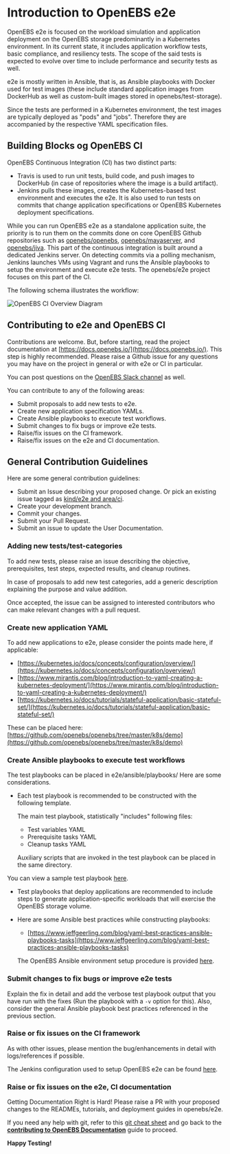 # Introduction to OpenEBS e2e

OpenEBS e2e is focused on the workload simulation and application deployment on the OpenEBS storage predominantly in a Kubernetes environment. In its current state, it includes application workflow tests, basic compliance, and resiliency tests. The scope of the said tests is expected to evolve over time to include performance and security tests as well.

e2e is mostly written in Ansible, that is, as Ansible playbooks with Docker used for test images (these include standard application images from DockerHub as well as custom-built images stored in openebs/test-storage).

Since the tests are performed in a Kubernetes environment, the test images are typically deployed as "pods" and "jobs". Therefore they are accompanied by the respective YAML specification files.

## Building Blocks og OpenEBS CI

OpenEBS Continuous Integration (CI) has two distinct parts:

- Travis is used to run unit tests, build code, and push images to DockerHub (in case of repositories where the image is a build artifact).
- Jenkins pulls these images, creates the Kubernetes-based test environment and executes the e2e. It is also used to run tests on commits that change application specifications or OpenEBS Kubernetes deployment specifications.

While you can run OpenEBS e2e as a standalone application suite, the priority is to run them on the commits done on core OpenEBS Github repositories such as [openebs/openebs](https://github.com/openebs/openebs), [openebs/mayaserver](https://github.com/openebs/mayaserver), and [openebs/jiva](https://github.com/openebs/jiva). This part of the continuous integration is built around a dedicated Jenkins server. On detecting commits via a polling mechanism, Jenkins launches VMs using Vagrant and runs the Ansible playbooks to setup the environment and execute e2e tests. The openebs/e2e project focuses on this part of the CI.

The following schema illustrates the workflow:

![OpenEBS CI Overview Diagram](../documentation/source/_static/OpenEBS_CI_Workflow.png)

## Contributing to e2e and OpenEBS CI

Contributions are welcome. But, before starting, read the project documentation at [https://docs.openebs.io/](https://docs.openebs.io/). This step is highly recommended. Please raise a Github issue for any questions you may have on the project in general or with e2e or CI in particular.

You can post questions on the [OpenEBS Slack channel](http://slack.openebs.io/) as well.

You can contribute to any of the following areas:

- Submit proposals to add new tests to e2e.
- Create new application specification YAMLs.
- Create Ansible playbooks to execute test workflows.
- Submit changes to fix bugs or improve e2e tests.
- Raise/fix issues on the CI framework.
- Raise/fix issues on the e2e and CI documentation.

## General Contribution Guidelines

Here are some general contribution guidelines:

- Submit an Issue describing your proposed change. Or pick an existing issue tagged as [kind/e2e and area/ci](https://github.com/openebs/openebs/issues?q=is%3Aopen+is%3Aissue+label%3Akind%2Fe2e+label%3Aarea%2Fci).
- Create your development branch.
- Commit your changes.
- Submit your Pull Request.
- Submit an issue to update the User Documentation.

### Adding new tests/test-categories

To add new tests, please raise an issue describing the objective, prerequisites, test steps, expected results, and cleanup routines.

In case of proposals to add new test categories, add a generic description explaining the purpose and value addition.

Once accepted, the issue can be assigned to interested contributors who can make relevant changes with a pull request.

### Create new application YAML

To add new applications to e2e, please consider the points made here, if applicable:

- [https://kubernetes.io/docs/concepts/configuration/overview/](https://kubernetes.io/docs/concepts/configuration/overview/)
- [https://www.mirantis.com/blog/introduction-to-yaml-creating-a-kubernetes-deployment/](https://www.mirantis.com/blog/introduction-to-yaml-creating-a-kubernetes-deployment/)
- [https://kubernetes.io/docs/tutorials/stateful-application/basic-stateful-set/](https://kubernetes.io/docs/tutorials/stateful-application/basic-stateful-set/)

These can be placed here: [https://github.com/openebs/openebs/tree/master/k8s/demo](https://github.com/openebs/openebs/tree/master/k8s/demo)

### Create Ansible playbooks to execute test workflows

The test playbooks can be placed in e2e/ansible/playbooks/<test-category>
Here are some considerations.

- Each test playbook is recommended to be constructed with the following template.

  The main test playbook, statistically "includes" following files:

  - Test variables YAML
  - Prerequisite tasks YAML
  - Cleanup tasks YAML
  
  Auxiliary scripts that are invoked in the test playbook can be placed in the same directory.

 You can view a sample test playbook [here](https://github.com/openebs/openebs/tree/master/e2e/ansible/playbooks/hyperconverged/test-k8s-percona-mysql-pod).

- Test playbooks that deploy applications are recommended to include steps to generate application-specific workloads that
  will exercise the OpenEBS storage volume.
  
- Here are some Ansible best practices while constructing playbooks:

  - [https://www.jeffgeerling.com/blog/yaml-best-practices-ansible-playbooks-tasks](https://www.jeffgeerling.com/blog/yaml-best-practices-ansible-playbooks-tasks)
  
  The OpenEBS Ansible environment setup procedure is provided [here](https://github.com/openebs/openebs/blob/master/e2e/ansible/openebs-on-premise-deployment-guide.md).
  
### Submit changes to fix bugs or improve e2e tests

Explain the fix in detail and add the verbose test playbook output that you have run with the fixes (Run the playbook with a `-v` option for this). Also, consider the general Ansible playbook best practices referenced in the previous section.

### Raise or fix issues on the CI framework

As with other issues, please mention the bug/enhancements in detail with logs/references if possible.

The Jenkins configuration used to setup OpenEBS e2e can be found [here](https://github.com/openebs/openebs/blob/master/e2e/jenkins/README.md).

### Raise or fix issues on the e2e, CI documentation

Getting Documentation Right is Hard! Please raise a PR with your proposed changes to the READMEs, tutorials, and deployment guides in openebs/e2e.

If you need any help with git, refer to this [git cheat sheet](./git-cheatsheet.md) and go back to the [**contributing to OpenEBS Documentation**](../CONTRIBUTING.md) guide to proceed.

**Happy Testing!**
